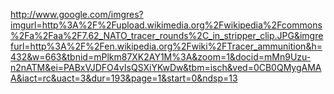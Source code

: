 http://www.google.com/imgres?imgurl=http%3A%2F%2Fupload.wikimedia.org%2Fwikipedia%2Fcommons%2Fa%2Faa%2F7.62_NATO_tracer_rounds%2C_in_stripper_clip.JPG&imgrefurl=http%3A%2F%2Fen.wikipedia.org%2Fwiki%2FTracer_ammunition&h=432&w=663&tbnid=mPlkm87XK2AY1M%3A&zoom=1&docid=mMn9Uzu-n2nATM&ei=PABxVJDFO4vIsQSXiYKwDw&tbm=isch&ved=0CB0QMygAMAA&iact=rc&uact=3&dur=193&page=1&start=0&ndsp=13
